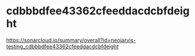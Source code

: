 # cdbbbdfee43362cfeeddacdcbfdeight
https://sonarcloud.io/summary/overall?id=neojarvis-testing_cdbbbdfee43362cfeeddacdcbfdeight
